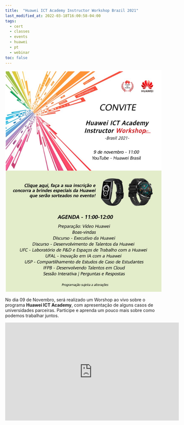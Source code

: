 ```yaml
---
title:  "Huawei ICT Academy Instructor Workshop Brazil 2021"
last_modified_at: 2022-03-18T16:00:58-04:00
tags:
  - cert
  - classes
  - events
  - huawei
  - pt
  - webinar
toc: false
---
```


[![](/assets/images/posts/2021-11-05-huawey-academy-workshop.png)](http://www.huawei.com/audience/answer.do?u=2675759)

No dia 09 de Novembro, será realizado um Worshop ao vivo sobre o programa **Huawei ICT Academy**, com apresentação de alguns casos de universidades parceiras. Participe e aprenda um pouco mais sobre como podemos trabalhar juntos.

<iframe width="560" height="315" src="https://www.youtube.com/embed/7ub5a4JODt0" title="YouTube video player" frameborder="0" allow="accelerometer; autoplay; clipboard-write; encrypted-media; gyroscope; picture-in-picture" allowfullscreen></iframe>